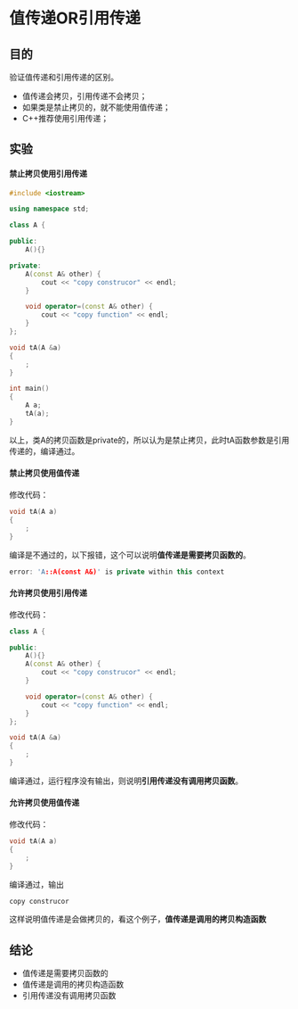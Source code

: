 # 值传递OR引用传递


## 目的

验证值传递和引用传递的区别。

<!--more-->


- 值传递会拷贝，引用传递不会拷贝；
- 如果类是禁止拷贝的，就不能使用值传递；
- C++推荐使用引用传递；

## 实验

#### 禁止拷贝使用引用传递

```cpp
#include <iostream>

using namespace std;

class A {

public:
    A(){}

private:
    A(const A& other) {
        cout << "copy construcor" << endl;
    }

    void operator=(const A& other) {
        cout << "copy function" << endl;
    }
};

void tA(A &a)
{
    ;
}

int main()
{
    A a;
    tA(a);
}
```

以上，类A的拷贝函数是private的，所以认为是禁止拷贝，此时tA函数参数是引用传递的，编译通过。

#### 禁止拷贝使用值传递

修改代码：

```cpp
void tA(A a)
{
    ;
}
```

编译是不通过的，以下报错，这个可以说明**值传递是需要拷贝函数的**。

```cpp
error: 'A::A(const A&)' is private within this context
```

#### 允许拷贝使用引用传递

修改代码：

```cpp
class A {

public:
    A(){}
    A(const A& other) {
        cout << "copy construcor" << endl;
    }

    void operator=(const A& other) {
        cout << "copy function" << endl;
    }
};

void tA(A &a)
{
    ;
}

```

编译通过，运行程序没有输出，则说明**引用传递没有调用拷贝函数**。

#### 允许拷贝使用值传递

修改代码：

```cpp
void tA(A a)
{
    ;
}
```

编译通过，输出

```cpp
copy construcor
```

这样说明值传递是会做拷贝的，看这个例子，**值传递是调用的拷贝构造函数**

## 结论

- 值传递是需要拷贝函数的
- 值传递是调用的拷贝构造函数
- 引用传递没有调用拷贝函数
